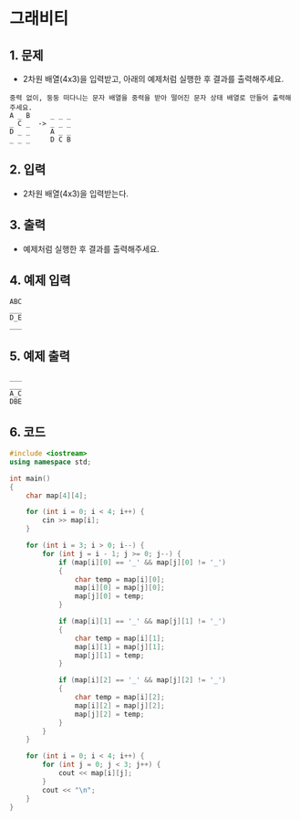 # 그래비티

## 1. 문제
- 2차원 배열(4x3)을 입력받고, 아래의 예제처럼 실행한 후 결과를 출력해주세요.

```
중력 없이, 둥둥 떠다니는 문자 배열을 중력을 받아 떨어진 문자 상태 배열로 만들어 출력해주세요.
A _ B     _ _ _
_ C _  -> _ _ _
D _ _     A _ _
_ _ _     D C B
```

## 2. 입력
- 2차원 배열(4x3)을 입력받는다.

## 3. 출력
- 예제처럼 실행한 후 결과를 출력해주세요.

## 4. 예제 입력
```
ABC
___
D_E
___
```

## 5. 예제 출력
```
___
___
A_C
DBE
```

## 6. 코드
```c++
#include <iostream>
using namespace std;

int main()
{
    char map[4][4];

    for (int i = 0; i < 4; i++) {
        cin >> map[i];
    }

    for (int i = 3; i > 0; i--) {
        for (int j = i - 1; j >= 0; j--) {
            if (map[i][0] == '_' && map[j][0] != '_')
            {
                char temp = map[i][0];
                map[i][0] = map[j][0];
                map[j][0] = temp;
            }

            if (map[i][1] == '_' && map[j][1] != '_')
            {
                char temp = map[i][1];
                map[i][1] = map[j][1];
                map[j][1] = temp;
            }

            if (map[i][2] == '_' && map[j][2] != '_')
            {
                char temp = map[i][2];
                map[i][2] = map[j][2];
                map[j][2] = temp;
            }
        }
    }

    for (int i = 0; i < 4; i++) {
        for (int j = 0; j < 3; j++) {
            cout << map[i][j];
        }
        cout << "\n";
    }
}
```
